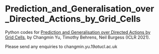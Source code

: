 # Prediction_and_Generalisation_over_Directed_Actions_by_Grid_Cells
Python codes for [Prediction and Generalisation over Directed Actions by Grid Cells](https://openreview.net/forum?id=Ptaz_zIFbX), by Changmin Yu, Timothy Behrens, Neil Burgess (ICLR 2021).

Please send any enquiries to changmin.yu.19*at*ucl.ac.uk
